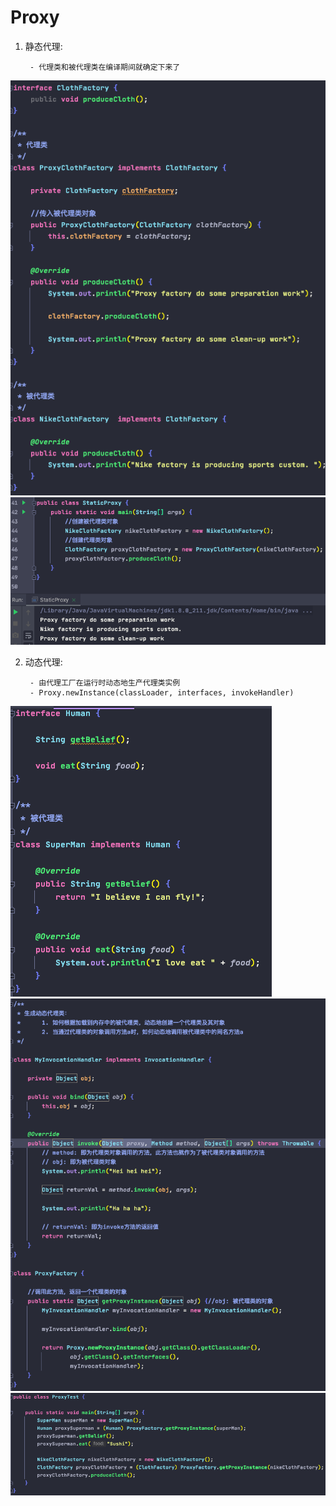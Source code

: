# Proxy


1. 静态代理: 
    
        - 代理类和被代理类在编译期间就确定下来了
![staticProxyClass](imagePool/staticProxyClass.png)
![staticProxyUseCase](imagePool/staticProxyUseCase.png)


2. 动态代理: 

        - 由代理工厂在运行时动态地生产代理类实例
        - Proxy.newInstance(classLoader, interfaces, invokeHandler)
![proxyClientClass](imagePool/proxyClientClass.png)
![proxyFactoryCreateProxyObjAtRuntime](imagePool/proxyFactoryCreateProxyObjAtRuntime.png)
![proxyTest](imagePool/proxyTest.png)
